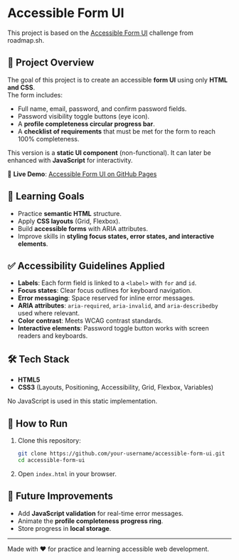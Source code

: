 # Accessible Form UI

This project is based on the [Accessible Form UI](https://roadmap.sh/projects/accessible-form-ui) challenge from roadmap.sh.

## 📌 Project Overview
The goal of this project is to create an accessible **form UI** using only **HTML and CSS**.  
The form includes:
- Full name, email, password, and confirm password fields.
- Password visibility toggle buttons (eye icon).
- A **profile completeness circular progress bar**.
- A **checklist of requirements** that must be met for the form to reach 100% completeness.

This version is a **static UI component** (non-functional). It can later be enhanced with **JavaScript** for interactivity.

🔗 **Live Demo**: [Accessible Form UI on GitHub Pages](https://yanamak89.github.io/Accessible_Form_UI/)

## 🎯 Learning Goals
- Practice **semantic HTML** structure.
- Apply **CSS layouts** (Grid, Flexbox).
- Build **accessible forms** with ARIA attributes.
- Improve skills in **styling focus states, error states, and interactive elements**.

## ✅ Accessibility Guidelines Applied
- **Labels**: Each form field is linked to a `<label>` with `for` and `id`.
- **Focus states**: Clear focus outlines for keyboard navigation.
- **Error messaging**: Space reserved for inline error messages.
- **ARIA attributes**: `aria-required`, `aria-invalid`, and `aria-describedby` used where relevant.
- **Color contrast**: Meets WCAG contrast standards.
- **Interactive elements**: Password toggle button works with screen readers and keyboards.

## 🛠️ Tech Stack
- **HTML5**
- **CSS3** (Layouts, Positioning, Accessibility, Grid, Flexbox, Variables) 

No JavaScript is used in this static implementation.

## 🚀 How to Run
1. Clone this repository:
   ```bash
   git clone https://github.com/your-username/accessible-form-ui.git
   cd accessible-form-ui
   ```
2. Open `index.html` in your browser.

## 🔮 Future Improvements
- Add **JavaScript validation** for real-time error messages.
- Animate the **profile completeness progress ring**.
- Store progress in **local storage**.

---
Made with ❤️ for practice and learning accessible web development.

